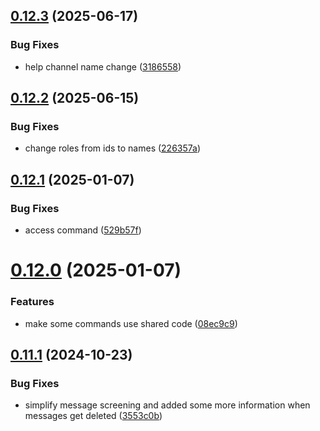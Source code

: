 ## [0.12.3](https://github.com/Torwent/wasp-discord/compare/v0.12.2...v0.12.3) (2025-06-17)


### Bug Fixes

* help channel name change ([3186558](https://github.com/Torwent/wasp-discord/commit/318655818e435feab09f723120d432cbbd66d003))



## [0.12.2](https://github.com/Torwent/wasp-discord/compare/v0.12.1...v0.12.2) (2025-06-15)


### Bug Fixes

* change roles from ids to names ([226357a](https://github.com/Torwent/wasp-discord/commit/226357acd999b264807416a75e0c7de05a8ee1eb))



## [0.12.1](https://github.com/Torwent/wasp-discord/compare/v0.12.0...v0.12.1) (2025-01-07)


### Bug Fixes

* access command ([529b57f](https://github.com/Torwent/wasp-discord/commit/529b57f154db2d09f9584ee93d77795287c6d80d))



# [0.12.0](https://github.com/Torwent/wasp-discord/compare/v0.11.1...v0.12.0) (2025-01-07)


### Features

* make some commands use shared code ([08ec9c9](https://github.com/Torwent/wasp-discord/commit/08ec9c9a5499535e8f26b973d67c41fefacfe3a1))



## [0.11.1](https://github.com/Torwent/wasp-discord/compare/v0.11.0...v0.11.1) (2024-10-23)


### Bug Fixes

* simplify message screening and added some more information when messages get deleted ([3553c0b](https://github.com/Torwent/wasp-discord/commit/3553c0b3431c9e5d36610116a2cb09081c269b7c))



